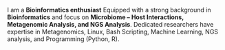 I am a **Bioinformatics enthusiast** Equipped with a strong background in **Bioinformatics** and focus on **Microbiome – Host Interactions, Metagenomic Analysis, and NGS Analysis**. Dedicated researchers have expertise in Metagenomics, Linux, Bash Scripting, Machine Learning, NGS analysis, and Programming (Python, R).
